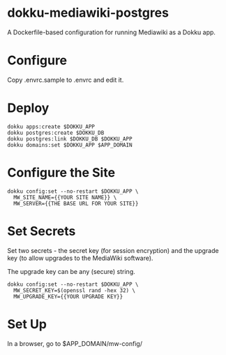 # dokku-mediawiki-postgres

A Dockerfile-based configuration for running
Mediawiki as a Dokku app.

# Configure

Copy .envrc.sample to .envrc and edit it.

# Deploy

```
dokku apps:create $DOKKU_APP
dokku postgres:create $DOKKU_DB
dokku postgres:link $DOKKU_DB $DOKKU_APP
dokku domains:set $DOKKU_APP $APP_DOMAIN
```

# Configure the Site

```
dokku config:set --no-restart $DOKKU_APP \
  MW_SITE_NAME={{YOUR SITE NAME}} \
  MW_SERVER={{THE BASE URL FOR YOUR SITE}}
```

# Set Secrets

Set two secrets - the secret key (for session encryption)
and the upgrade key (to allow upgrades to the MediaWiki software).

The upgrade key can be any (secure) string.

```
dokku config:set --no-restart $DOKKU_APP \
  MW_SECRET_KEY=$(openssl rand -hex 32) \
  MW_UPGRADE_KEY={{YOUR UPGRADE KEY}}
```

# Set Up

In a browser, go to $APP_DOMAIN/mw-config/
